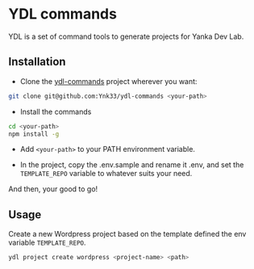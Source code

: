# YDL commands

YDL is a set of command tools to generate projects for Yanka Dev Lab.

## Installation

- Clone the [ydl-commands](https://github.com/Ynk33/ydl-commands) project wherever you want:
```bash
git clone git@github.com:Ynk33/ydl-commands <your-path>
```

- Install the commands
```bash
cd <your-path>
npm install -g
```

- Add `<your-path>` to your PATH environment variable.

- In the project, copy the .env.sample and rename it .env, and set the `TEMPLATE_REPO` variable to whatever suits your need.

And then, your good to go!

## Usage

Create a new Wordpress project based on the template defined the env variable `TEMPLATE_REPO`.
```bash
ydl project create wordpress <project-name> <path>
```
